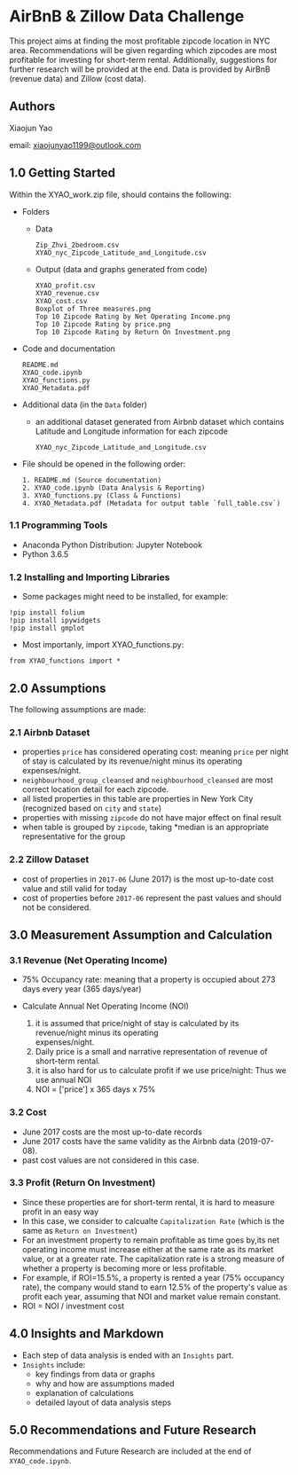 # AirBnB & Zillow Data Challenge

This project aims at finding the most profitable zipcode location in NYC area. 
Recommendations will be given regarding which zipcodes are most profitable for investing for short-term rental. 
Additionally, suggestions for further research will be provided at the end. 
Data is provided by AirBnB (revenue data) and Zillow (cost data).

## Authors
Xiaojun Yao

email: xiaojunyao1199@outlook.com

## 1.0 Getting Started
Within the XYAO_work.zip file, should contains the following:
* Folders
  - Data 
    ```
    Zip_Zhvi_2bedroom.csv
    XYAO_nyc_Zipcode_Latitude_and_Longitude.csv
    ```
  - Output (data and graphs generated from code)
    ```
    XYAO_profit.csv
    XYAO_revenue.csv
    XYAO_cost.csv
    Boxplot of Three measures.png
    Top 10 Zipcode Rating by Net Operating Income.png
    Top 10 Zipcode Rating by price.png
    Top 10 Zipcode Rating by Return On Investment.png
    ```
* Code and documentation
    ```
    README.md
    XYAO_code.ipynb
    XYAO_functions.py
    XYAO_Metadata.pdf
    ```

* Additional data (in the `Data` folder)
  - an additional dataset generated from Airbnb dataset which contains Latitude and Longitude information for each zipcode
    ```
    XYAO_nyc_Zipcode_Latitude_and_Longitude.csv
    ````
 
* File should be opened in the following order:
    ```
    1. README.md (Source documentation)
    2. XYAO_code.ipynb (Data Analysis & Reporting)
    3. XYAO_functions.py (Class & Functions)
    4. XYAO_Metadata.pdf (Metadata for output table `full_table.csv`)
    ```

### 1.1 Programming Tools
* Anaconda Python Distribution: Jupyter Notebook
* Python 3.6.5

### 1.2 Installing and Importing Libraries

* Some packages might need to be installed, for example:
```
!pip install folium
!pip install ipywidgets
!pip install gmplot
```
* Most importanly, import XYAO_functions.py:
```
from XYAO_functions import *
```

## 2.0 Assumptions 
The following assumptions are made:

### 2.1 Airbnb Dataset
* properties `price` has considered operating cost: meaning `price` per night of stay is calculated by its revenue/night minus its operating expenses/night.
* `neighbourhood_group_cleansed` and `neighbourhood_cleansed` are most correct location detail for each zipcode.
* all listed properties in this table are properties in New York City (recognized based on `city` and `state`)
* properties with missing `zipcode` do not have major effect on final result
* when table is grouped by `zipcode`, taking *median is an appropriate representative for the group

### 2.2 Zillow Dataset
* cost of properties in `2017-06` (June 2017) is the most up-to-date cost value and still valid for today
* cost of properties before `2017-06` represent the past values and should not be considered.

## 3.0 Measurement Assumption and Calculation

### 3.1 Revenue (Net Operating Income)
* 75% Occupancy rate: meaning that a property is occupied about 273 days every year (365 days/year)
* Calculate Annual Net Operating Income (NOI)

  1. it is assumed that price/night of stay is calculated by its revenue/night minus its operating           
        expenses/night.
  2. Daily price is a small and narrative representation of revenue of short-term rental.   
  3. it is also hard for us to calculate profit if we use price/night: Thus we use annual NOI   
  4. NOI = ['price'] x 365 days x 75%

### 3.2 Cost
* June 2017 costs are the most up-to-date records
* June 2017 costs have the same validity as the Airbnb data (2019-07-08).
* past cost values are not considered in this case.

### 3.3 Profit (Return On Investment)
* Since these properties are for short-term rental, it is hard to measure profit in an easy way 
* In this case, we consider to calcualte `Capitalization Rate` (which is the same as `Return on Investment`)
* For an investment property to remain profitable as time goes by,its net operating income must increase either at the same rate as its market value, or at a greater rate. The capitalization rate is a strong measure of whether a property is becoming more or less profitable.
* For example, if ROI=15.5%, a property is rented a year (75% occupancy rate), the company would stand to earn 12.5% of the property's value as profit each year, assuming that NOI and market value remain constant.
* ROI = NOI / investment cost

## 4.0 Insights and Markdown 
* Each step of data analysis is ended with an `Insights` part. 
* `Insights` include:
    * key findings from data or graphs
    * why and how are assumptions maded
    * explanation of calculations
    * detailed layout of data analysis steps

## 5.0 Recommendations and Future Research
Recommendations and Future Research are included at the end of `XYAO_code.ipynb`. 

